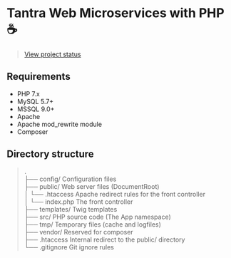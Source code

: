 # Tantra Web Microservices with PHP :coffee:

> [View project status](https://github.com/orgs/khanakat/projects/1)

## Requirements
- PHP 7.x
- MySQL 5.7+
- MSSQL 9.0+
- Apache 
- Apache mod_rewrite module
- Composer

## Directory structure
> .  
> ├── config/             Configuration files  
> ├── public/             Web server files (DocumentRoot)  
> │   └── .htaccess       Apache redirect rules for the front controller  
> │   └── index.php       The front controller  
> ├── templates/          Twig templates  
> ├── src/                PHP source code (The App namespace)  
> ├── tmp/                Temporary files (cache and logfiles)  
> ├── vendor/             Reserved for composer  
> ├── .htaccess           Internal redirect to the public/ directory  
> └── .gitignore          Git ignore rules  
